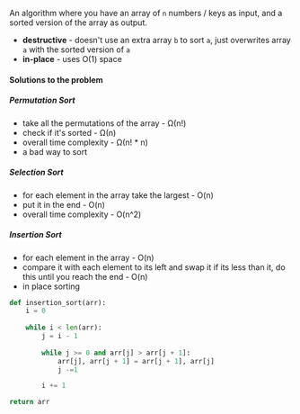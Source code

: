 An algorithm where you have an array of `n` numbers / keys as input, and a sorted version of the array as output.

- **destructive** - doesn't use an extra array `b` to sort `a`, just overwrites array `a` with the sorted version of `a`
- **in-place** - uses O(1) space

#### Solutions to the problem
##### Permutation Sort
- take all the permutations of the array - Ω(n!)
- check if it's sorted - Ω(n)
- overall time complexity - Ω(n! * n)
- a bad way to sort

##### Selection Sort
- for each element in the array take the largest - O(n)
- put it in the end - O(n)
- overall time complexity - O(n^2)

##### Insertion Sort
- for each element in the array - O(n)
- compare it with each element to its left and swap it if its less than it, do this until you reach the end - O(n)
- in place sorting
```python
def insertion_sort(arr):
	i = 0
	
	while i < len(arr):
		j = i - 1
	
		while j >= 0 and arr[j] > arr[j + 1]:
			arr[j], arr[j + 1] = arr[j + 1], arr[j]
			j -=1

		i += 1

return arr
```